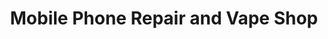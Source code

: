 ---
title: "Mobile Phone Repair and Vape Shop"
url: /carrickmacross/mobile-phone-repair-and-vape-shop/
shop: mobile phone
---